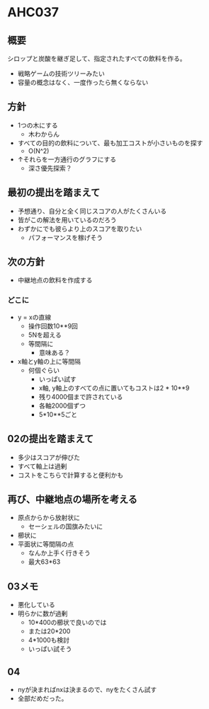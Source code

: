 # AHC037

## 概要
シロップと炭酸を継ぎ足して、指定されたすべての飲料を作る。
- 戦略ゲームの技術ツリーみたい
- 容量の概念はなく、一度作ったら無くならない

## 方針
- 1つの木にする
  - 木わからん
- すべての目的の飲料について、最も加工コストが小さいものを探す
  - O(N^2)
- ↑それらを一方通行のグラフにする
  - 深さ優先探索？

## 最初の提出を踏まえて
- 予想通り、自分と全く同じスコアの人がたくさんいる
- 皆がこの解法を用いているのだろう
- わずかにでも彼らより上のスコアを取りたい
  - パフォーマンスを稼げそう

## 次の方針
- 中継地点の飲料を作成する
### どこに
- y = xの直線
  - 操作回数10**9回
  - 5Nを超える
  - 等間隔に
    - 意味ある？
- x軸とy軸の上に等間隔
  - 何個ぐらい
    - いっぱい試す
    - x軸, y軸上のすべての点に置いてもコストは2 * 10**9
    - 残り4000個まで許されている
    - 各軸2000個ずつ
    - 5*10**5ごと

## 02の提出を踏まえて
- 多少はスコアが伸びた
- すべて軸上は過剰
- コストをこちらで計算すると便利かも

## 再び、中継地点の場所を考える
- 原点からから放射状に
  - セーシェルの国旗みたいに
- 櫛状に
- 平面状に等間隔の点
  - なんか上手く行きそう
  - 最大63*63

## 03メモ
- 悪化している
- 明らかに数が過剰
  - 10*400の櫛状で良いのでは
  - または20*200
  - 4*1000も検討
  - いっぱい試そう

## 04
- nyが決まればnxは決まるので、nyをたくさん試す
- 全部だめだった。